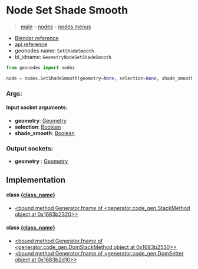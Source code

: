 # Node Set Shade Smooth

> [main](../structure.md) - [nodes](nodes.md) - [nodes menus](nodes_menus.md)

- [Blender reference](https://docs.blender.org/manual/en/latest/modeling/geometry_nodes/mesh/set_shade_smooth.html)
- [api reference](https://docs.blender.org/api/current/bpy.types.GeometryNodeSetShadeSmooth.html)
- geonodes name: `SetShadeSmooth`
- bl_idname: `GeometryNodeSetShadeSmooth`

```python
from geonodes import nodes

node = nodes.SetShadeSmooth(geometry=None, selection=None, shade_smooth=None)
```

### Args:

#### Input socket arguments:

- **geometry**: [Geometry](Geometry.md)
- **selection**: [Boolean](Boolean.md)
- **shade_smooth**: [Boolean](Boolean.md)

### Output sockets:

- **geometry** : [Geometry](Geometry.md)

## Implementation

#### class [{class_name}]({class_name}.md)

 - [<bound method Generator.fname of <generator.code_gen.StackMethod object at 0x1683b2320>>](Mesh.md#set_shade_smooth)
#### class [{class_name}]({class_name}.md)

 - [<bound method Generator.fname of <generator.code_gen.DomStackMethod object at 0x1683b2530>>](Face.md#set_shade_smooth)
 - [<bound method Generator.fname of <generator.code_gen.DomSetter object at 0x1683b2d10>>](Face.md#shade_smooth)
